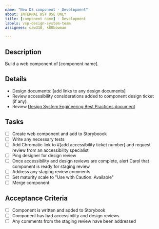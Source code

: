 ```yaml
---
name: "New DS component - Development"
about: INTERNAL DST USE ONLY
title: [component name] - Development
labels: vsp-design-system-team
assignees: caw310, k80bowman

---
```


## Description
Build a web component of [component name].

## Details
- Design documents: [add links to any design documents]
- Review accessibility considerations added to component design ticket (if any)
- Review [Design System Engineering Best Practices document](https://vfs.atlassian.net/wiki/spaces/DST/pages/2176516116/Design+System+Engineering+Best+Practices)

## Tasks
- [ ] Create web component and add to Storyboook
- [ ] Write any necessary tests
- [ ] Add Chromatic link to #[add accessibility ticket number] and request review from an accessibility specialist
- [ ] Ping designer for design review
- [ ] Once accessibility and design reviews are complete, alert Carol that component is ready for staging review
- [ ] Address any staging review comments
- [ ] Set maturity scale to "Use with Caution: Available"
- [ ] Merge component

## Acceptance Criteria
- [ ] Component is written and added to Storybook
- [ ] Component has had accessibility and design reviews
- [ ] Any comments from the staging review have been addressed